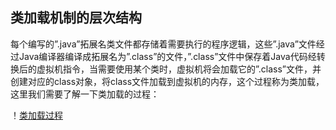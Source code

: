 ## 类加载机制的层次结构

每个编写的”.java”拓展名类文件都存储着需要执行的程序逻辑，这些”.java”文件经过Java编译器编译成拓展名为”.class”的文件，”.class”文件中保存着Java代码经转换后的虚拟机指令，当需要使用某个类时，虚拟机将会加载它的”.class”文件，并创建对应的class对象，将class文件加载到虚拟机的内存，这个过程称为类加载，这里我们需要了解一下类加载的过程：

！[类加载过程](https://github.com/benkang-chen/java-note/blob/master/picture/%E7%B1%BB%E5%8A%A0%E8%BD%BD%E8%BF%87%E7%A8%8B.png)





